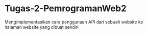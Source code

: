 # Tugas-2-PemrogramanWeb2

Mengimplementasikan cara penggunaan API dari sebuah website ke halaman website yang dibuat sendiri
